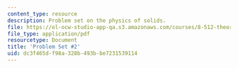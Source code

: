 ```yaml
---
content_type: resource
description: Problem set on the physics of solids.
file: https://ol-ocw-studio-app-qa.s3.amazonaws.com/courses/8-512-theory-of-solids-ii-spring-2009/dc3f465df98a328b493bbe7231539114_MIT8_512s09_2004_pset02a.pdf
file_type: application/pdf
resourcetype: Document
title: 'Problem Set #2'
uid: dc3f465d-f98a-328b-493b-be7231539114
---
```

